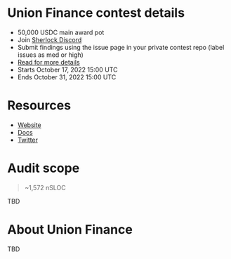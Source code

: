 # Union Finance contest details

- 50,000 USDC main award pot
- Join [Sherlock Discord](https://discord.gg/MABEWyASkp)
- Submit findings using the issue page in your private contest repo (label issues as med or high)
- [Read for more details](https://docs.sherlock.xyz/audits/watsons)
- Starts October 17, 2022 15:00 UTC
- Ends October 31, 2022 15:00 UTC

# Resources

- [Website](https://union.finance/)
- [Docs](https://docs.union.finance/)
- [Twitter](https://twitter.com/unionprotocol)

# Audit scope

> ~1,572 nSLOC

TBD

# About Union Finance

TBD
